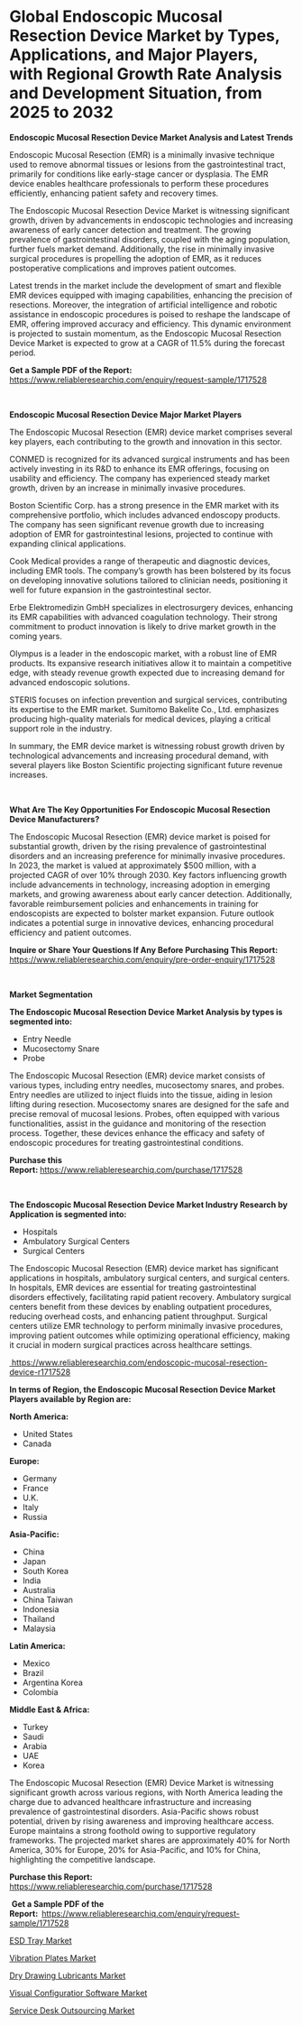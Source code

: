 <p><h1>Global Endoscopic Mucosal Resection Device Market by Types, Applications, and Major Players, with Regional Growth Rate Analysis and Development Situation, from 2025 to 2032</h1></p><p><strong>Endoscopic Mucosal Resection Device Market Analysis and Latest Trends</strong></p>
<p><p>Endoscopic Mucosal Resection (EMR) is a minimally invasive technique used to remove abnormal tissues or lesions from the gastrointestinal tract, primarily for conditions like early-stage cancer or dysplasia. The EMR device enables healthcare professionals to perform these procedures efficiently, enhancing patient safety and recovery times. </p><p>The Endoscopic Mucosal Resection Device Market is witnessing significant growth, driven by advancements in endoscopic technologies and increasing awareness of early cancer detection and treatment. The growing prevalence of gastrointestinal disorders, coupled with the aging population, further fuels market demand. Additionally, the rise in minimally invasive surgical procedures is propelling the adoption of EMR, as it reduces postoperative complications and improves patient outcomes.</p><p>Latest trends in the market include the development of smart and flexible EMR devices equipped with imaging capabilities, enhancing the precision of resections. Moreover, the integration of artificial intelligence and robotic assistance in endoscopic procedures is poised to reshape the landscape of EMR, offering improved accuracy and efficiency. This dynamic environment is projected to sustain momentum, as the Endoscopic Mucosal Resection Device Market is expected to grow at a CAGR of 11.5% during the forecast period.</p></p>
<p><strong>Get a Sample PDF of the Report:&nbsp;</strong> <a href="https://www.reliableresearchiq.com/enquiry/request-sample/1717528?utm_campaign=1141&utm_medium=2&utm_source=Github&utm_content=ia&utm_term=25032025&utm_id=endoscopic-mucosal-resection-device">https://www.reliableresearchiq.com/enquiry/request-sample/1717528</a></p>
<p>&nbsp;</p>
<p><strong>Endoscopic Mucosal Resection Device Major Market Players</strong></p>
<p><p>The Endoscopic Mucosal Resection (EMR) device market comprises several key players, each contributing to the growth and innovation in this sector. </p><p>CONMED is recognized for its advanced surgical instruments and has been actively investing in its R&D to enhance its EMR offerings, focusing on usability and efficiency. The company has experienced steady market growth, driven by an increase in minimally invasive procedures. </p><p>Boston Scientific Corp. has a strong presence in the EMR market with its comprehensive portfolio, which includes advanced endoscopy products. The company has seen significant revenue growth due to increasing adoption of EMR for gastrointestinal lesions, projected to continue with expanding clinical applications.</p><p>Cook Medical provides a range of therapeutic and diagnostic devices, including EMR tools. The company’s growth has been bolstered by its focus on developing innovative solutions tailored to clinician needs, positioning it well for future expansion in the gastrointestinal sector.</p><p>Erbe Elektromedizin GmbH specializes in electrosurgery devices, enhancing its EMR capabilities with advanced coagulation technology. Their strong commitment to product innovation is likely to drive market growth in the coming years.</p><p>Olympus is a leader in the endoscopic market, with a robust line of EMR products. Its expansive research initiatives allow it to maintain a competitive edge, with steady revenue growth expected due to increasing demand for advanced endoscopic solutions.</p><p>STERIS focuses on infection prevention and surgical services, contributing its expertise to the EMR market. Sumitomo Bakelite Co., Ltd. emphasizes producing high-quality materials for medical devices, playing a critical support role in the industry.</p><p>In summary, the EMR device market is witnessing robust growth driven by technological advancements and increasing procedural demand, with several players like Boston Scientific projecting significant future revenue increases.</p></p>
<p>&nbsp;</p>
<p><strong>What Are The Key Opportunities For Endoscopic Mucosal Resection Device Manufacturers?</strong></p>
<p><p>The Endoscopic Mucosal Resection (EMR) device market is poised for substantial growth, driven by the rising prevalence of gastrointestinal disorders and an increasing preference for minimally invasive procedures. In 2023, the market is valued at approximately $500 million, with a projected CAGR of over 10% through 2030. Key factors influencing growth include advancements in technology, increasing adoption in emerging markets, and growing awareness about early cancer detection. Additionally, favorable reimbursement policies and enhancements in training for endoscopists are expected to bolster market expansion. Future outlook indicates a potential surge in innovative devices, enhancing procedural efficiency and patient outcomes.</p></p>
<p><strong>Inquire or Share Your Questions If Any Before Purchasing This Report:</strong> <a href="https://www.reliableresearchiq.com/enquiry/pre-order-enquiry/1717528?utm_campaign=1141&utm_medium=2&utm_source=Github&utm_content=ia&utm_term=25032025&utm_id=endoscopic-mucosal-resection-device">https://www.reliableresearchiq.com/enquiry/pre-order-enquiry/1717528</a></p>
<p>&nbsp;</p>
<p><strong>Market Segmentation</strong></p>
<p><strong>The Endoscopic Mucosal Resection Device Market Analysis by types is segmented into:</strong></p>
<p><ul><li>Entry Needle</li><li>Mucosectomy Snare</li><li>Probe</li></ul></p>
<p><p>The Endoscopic Mucosal Resection (EMR) device market consists of various types, including entry needles, mucosectomy snares, and probes. Entry needles are utilized to inject fluids into the tissue, aiding in lesion lifting during resection. Mucosectomy snares are designed for the safe and precise removal of mucosal lesions. Probes, often equipped with various functionalities, assist in the guidance and monitoring of the resection process. Together, these devices enhance the efficacy and safety of endoscopic procedures for treating gastrointestinal conditions.</p></p>
<p><strong>Purchase this Report:&nbsp;</strong><a href="https://www.reliableresearchiq.com/purchase/1717528?utm_campaign=1141&utm_medium=2&utm_source=Github&utm_content=ia&utm_term=25032025&utm_id=endoscopic-mucosal-resection-device">https://www.reliableresearchiq.com/purchase/1717528</a></p>
<p>&nbsp;</p>
<p><strong>The Endoscopic Mucosal Resection Device Market Industry Research by Application is segmented into:</strong></p>
<p><ul><li>Hospitals</li><li>Ambulatory Surgical Centers</li><li>Surgical Centers</li></ul></p>
<p><p>The Endoscopic Mucosal Resection (EMR) device market has significant applications in hospitals, ambulatory surgical centers, and surgical centers. In hospitals, EMR devices are essential for treating gastrointestinal disorders effectively, facilitating rapid patient recovery. Ambulatory surgical centers benefit from these devices by enabling outpatient procedures, reducing overhead costs, and enhancing patient throughput. Surgical centers utilize EMR technology to perform minimally invasive procedures, improving patient outcomes while optimizing operational efficiency, making it crucial in modern surgical practices across healthcare settings.</p></p>
<p><a href="https://www.reliableresearchiq.com/endoscopic-mucosal-resection-device-r1717528?utm_campaign=1141&utm_medium=2&utm_source=Github&utm_content=ia&utm_term=25032025&utm_id=endoscopic-mucosal-resection-device">&nbsp;https://www.reliableresearchiq.com/endoscopic-mucosal-resection-device-r1717528</a></p>
<p><strong>In terms of Region, the Endoscopic Mucosal Resection Device Market Players available by Region are:</strong></p>
<p>
    <p> <strong> North America: </strong>
        <ul>
            <li>United States</li>
            <li>Canada</li>
        </ul>
        </p> 
    <p> <strong> Europe: </strong>
        <ul>
            <li>Germany</li>
            <li>France</li>
            <li>U.K.</li>
            <li>Italy</li>
            <li>Russia</li>
        </ul>
        </p> 
    <p> <strong> Asia-Pacific: </strong>
        <ul>
            <li>China</li>
            <li>Japan</li>
            <li>South Korea</li>
            <li>India</li>
            <li>Australia</li>
            <li>China Taiwan</li>
            <li>Indonesia</li>
            <li>Thailand</li>
            <li>Malaysia</li>
        </ul>
        </p> 
    <p> <strong> Latin America: </strong>
        <ul>
            <li>Mexico</li>
            <li>Brazil</li>
            <li>Argentina Korea</li>
            <li>Colombia</li>
        </ul>
        </p> 
    <p> <strong> Middle East & Africa: </strong>
        <ul>
            <li>Turkey</li>
            <li>Saudi</li>
            <li>Arabia</li>
            <li>UAE</li>
            <li>Korea</li>
        </ul>
    </p>
    </p>
<p><p>The Endoscopic Mucosal Resection (EMR) Device Market is witnessing significant growth across various regions, with North America leading the charge due to advanced healthcare infrastructure and increasing prevalence of gastrointestinal disorders. Asia-Pacific shows robust potential, driven by rising awareness and improving healthcare access. Europe maintains a strong foothold owing to supportive regulatory frameworks. The projected market shares are approximately 40% for North America, 30% for Europe, 20% for Asia-Pacific, and 10% for China, highlighting the competitive landscape.</p></p>
<p><strong>Purchase this Report: </strong><a href="https://www.reliableresearchiq.com/purchase/1717528?utm_campaign=1141&utm_medium=2&utm_source=Github&utm_content=ia&utm_term=25032025&utm_id=endoscopic-mucosal-resection-device">https://www.reliableresearchiq.com/purchase/1717528</a></p>
<p>&nbsp;<strong>Get a Sample PDF of the Report:&nbsp;&nbsp;</strong><a href="https://www.reliableresearchiq.com/enquiry/request-sample/1717528?utm_campaign=1141&utm_medium=2&utm_source=Github&utm_content=ia&utm_term=25032025&utm_id=endoscopic-mucosal-resection-device">https://www.reliableresearchiq.com/enquiry/request-sample/1717528</a></p>
<p><strong></strong></p>
<p><p><a href="https://github.com/nellygussisy/Market-Research-Report-List-1/blob/main/esd-tray-market.md?utm_campaign=1141&utm_medium=2&utm_source=Github&utm_content=ia&utm_term=25032025&utm_id=endoscopic-mucosal-resection-device">ESD Tray Market</a></p><p><a href="https://github.com/cagleplittrw/Market-Research-Report-List-1/blob/main/vibration-plates-market.md?utm_campaign=1141&utm_medium=2&utm_source=Github&utm_content=ia&utm_term=25032025&utm_id=endoscopic-mucosal-resection-device">Vibration Plates Market</a></p><p><a href="https://github.com/handyiongikg/Market-Research-Report-List-1/blob/main/dry-drawing-lubricants-market.md?utm_campaign=1141&utm_medium=2&utm_source=Github&utm_content=ia&utm_term=25032025&utm_id=endoscopic-mucosal-resection-device">Dry Drawing Lubricants Market</a></p><p><a href="https://github.com/dahcheeviola/Market-Research-Report-List-1/blob/main/visual-configuratior-software-market.md?utm_campaign=1141&utm_medium=2&utm_source=Github&utm_content=ia&utm_term=25032025&utm_id=endoscopic-mucosal-resection-device">Visual Configuratior Software Market</a></p><p><a href="https://github.com/budenhanelfc/Market-Research-Report-List-1/blob/main/service-desk-outsourcing-market.md?utm_campaign=1141&utm_medium=2&utm_source=Github&utm_content=ia&utm_term=25032025&utm_id=endoscopic-mucosal-resection-device">Service Desk Outsourcing Market</a></p></p>
